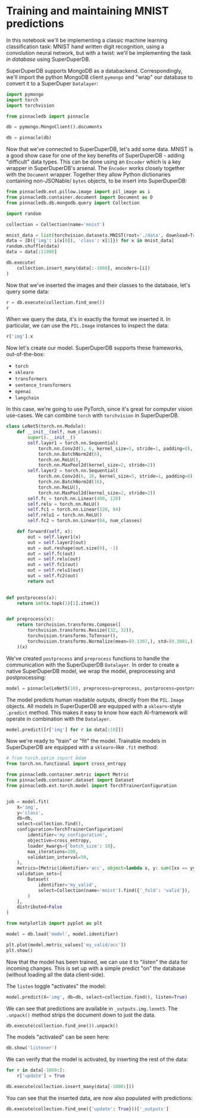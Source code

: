 # Training and maintaining MNIST predictions

In this notebook we'll be implementing a classic machine learning classification task: MNIST hand written digit
recognition, using a convolution neural network, but with a twist: we'll be implementing the task *in database* using SuperDuperDB.

SuperDuperDB supports MongoDB as a databackend. Correspondingly, we'll import the python MongoDB client `pymongo`
and "wrap" our database to convert it to a SuperDuper `Datalayer`:


```python
import pymongo
import torch
import torchvision

from pinnacledb import pinnacle

db = pymongo.MongoClient().documents

db = pinnacle(db)
```

Now that we've connected to SuperDuperDB, let's add some data. MNIST is a good show case for one of the 
key benefits of SuperDuperDB - adding "difficult" data types. This can be done using an `Encoder` 
which is a key wrapper in SuperDuperDB's arsenal. The `Encoder` works closely together with the `Document` 
wrapper. Together they allow Python dictionaries containing non-JSONable/ `bytes` objects, to be insert into
SuperDuperDB:


```python
from pinnacledb.ext.pillow.image import pil_image as i
from pinnacledb.container.document import Document as D
from pinnacledb.db.mongodb.query import Collection

import random

collection = Collection(name='mnist')

mnist_data = list(torchvision.datasets.MNIST(root='./data', download=True))
data = [D({'img': i(x[0]), 'class': x[1]}) for x in mnist_data]
random.shuffle(data)
data = data[:11000]

db.execute(
    collection.insert_many(data[:-1000], encoders=[i])
)
```

Now that we've inserted the images and their classes to the database, let's query some data:


```python
r = db.execute(collection.find_one())
r
```

When we query the data, it's in exactly the format we inserted it. In particular, we can use the `PIL.Image` instances
to inspect the data:


```python
r['img'].x
```

Now let's create our model. SuperDuperDB supports these frameworks, out-of-the-box:

- `torch`
- `sklearn`
- `transformers`
- `sentence_transformers`
- `openai`
- `langchain`

In this case, we're going to use PyTorch, since it's great for computer vision use-cases.
We can combine `torch` with `torchvision` in SuperDuperDB.


```python
class LeNet5(torch.nn.Module):
    def __init__(self, num_classes):
        super().__init__()
        self.layer1 = torch.nn.Sequential(
            torch.nn.Conv2d(1, 6, kernel_size=5, stride=1, padding=0),
            torch.nn.BatchNorm2d(6),
            torch.nn.ReLU(),
            torch.nn.MaxPool2d(kernel_size=2, stride=2))
        self.layer2 = torch.nn.Sequential(
            torch.nn.Conv2d(6, 16, kernel_size=5, stride=1, padding=0),
            torch.nn.BatchNorm2d(16),
            torch.nn.ReLU(),
            torch.nn.MaxPool2d(kernel_size=2, stride=2))
        self.fc = torch.nn.Linear(400, 120)
        self.relu = torch.nn.ReLU()
        self.fc1 = torch.nn.Linear(120, 84)
        self.relu1 = torch.nn.ReLU()
        self.fc2 = torch.nn.Linear(84, num_classes)

    def forward(self, x):
        out = self.layer1(x)
        out = self.layer2(out)
        out = out.reshape(out.size(0), -1)
        out = self.fc(out)
        out = self.relu(out)
        out = self.fc1(out)
        out = self.relu1(out)
        out = self.fc2(out)
        return out

    
def postprocess(x):
    return int(x.topk(1)[1].item())


def preprocess(x):
    return torchvision.transforms.Compose([
        torchvision.transforms.Resize((32, 32)),
        torchvision.transforms.ToTensor(),
        torchvision.transforms.Normalize(mean=(0.1307,), std=(0.3081,))]
    )(x)
```

We've created `postprocess` and `preprocess` functions to handle the communication with the SuperDuperDB
`Datalayer`. In order to create a native SuperDuperDB model, we wrap the model, preprocessing and postprocessing:


```python
model = pinnacle(LeNet5(10), preprocess=preprocess, postprocess=postprocess)
```

The model predicts human readable outputs, directly from the `PIL.Image` objects. All 
models in SuperDuperDB are equipped with a `sklearn`-style `.predict` method. This makes 
it easy to know how each AI-framework will operate in combination with the `Datalayer`.


```python
model.predict([r['img'] for r in data[:10]])
```

Now we're ready to "train" or "fit" the model. Trainable models in SuperDuperDB are equipped 
with a `sklearn`-like `.fit` method:


```python
# from torch.optim import Adam
from torch.nn.functional import cross_entropy

from pinnacledb.container.metric import Metric
from pinnacledb.container.dataset import Dataset
from pinnacledb.ext.torch.model import TorchTrainerConfiguration


job = model.fit(
    X='img',
    y='class',
    db=db,
    select=collection.find(),
    configuration=TorchTrainerConfiguration(
        identifier='my_configuration',
        objective=cross_entropy,
        loader_kwargs={'batch_size': 10},
        max_iterations=100,
        validation_interval=50,
    ),
    metrics=[Metric(identifier='acc', object=lambda x, y: sum([xx == yy for xx, yy in zip(x, y)]) / len(x))],
    validation_sets=[
        Dataset(
            identifier='my_valid',
            select=Collection(name='mnist').find({'_fold': 'valid'}),
        )
    ],
    distributed=False
)
```


```python
from matplotlib import pyplot as plt

model = db.load('model', model.identifier)

plt.plot(model.metric_values['my_valid/acc'])
plt.show()
```

Now that the model has been trained, we can use it to "listen" the data for incoming changes. 
This is set up with a simple predict "on" the database (without loading all the data client-side).

The `listen` toggle "activates" the model:


```python
model.predict(X='img', db=db, select=collection.find(), listen=True)
```

We can see that predictions are available in `_outputs.img.lenet5`. The `.unpack()` method strips the document down to just the data.


```python
db.execute(collection.find_one()).unpack()
```

The models "activated" can be seen here:


```python
db.show('listener')
```

We can verify that the model is activated, by inserting the rest of the data:


```python
for r in data[-1000:]:
    r['update'] = True

db.execute(collection.insert_many(data[-1000:]))
```

You can see that the inserted data, are now also populated with predictions:


```python
db.execute(collection.find_one({'update': True}))['_outputs']
```

